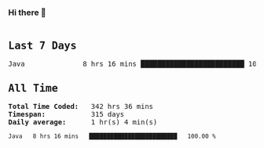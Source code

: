 ### Hi there 👋

<!--WakaTime-Start-->
<pre><h2>Last 7 Days</h2>Java              8 hrs 16 mins █████████████████████████ 100.00 %</br><h2>All Time</h2><strong>Total Time Coded:   </strong>342 hrs 36 mins</br><strong>Timespan:           </strong>315 days</br><strong>Daily average:      </strong>1 hr(s) 4 min(s)</pre>
<!--WakaTime-End-->

<!--START_SECTION:waka-->

```txt
Java   8 hrs 16 mins   █████████████████████████   100.00 %
```

<!--END_SECTION:waka-->

<script src="https://gist.github.com/lukkolo/c89c418acb7b7f9367935fee8c922911.js"></script>
